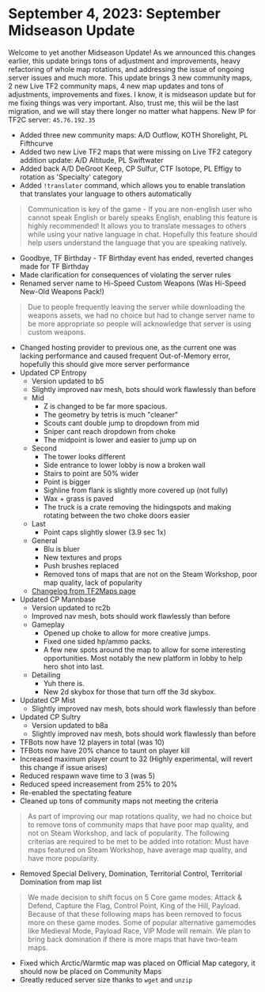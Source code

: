 # September 4, 2023: September Midseason Update
Welcome to yet another Midseason Update! As we announced this changes earlier, this update brings tons of adjustment and improvements, heavy refactoring of whole map rotations, and addressing the issue of ongoing server issues and much more. This update brings 3 new community maps, 2 new Live TF2 community maps, 4 new map updates and tons of adjustments, improvements and fixes. I know, it is midseason update but for me fixing things was very important. Also, trust me, this wiil be the last migration, and we will stay there longer no matter what happens. New IP for TF2C server: `45.76.192.35`

* Added three new community maps: A/D Outflow, KOTH Shorelight, PL Fifthcurve
* Added two new Live TF2 maps that were missing on Live TF2 category addition update: A/D Altitude, PL Swiftwater
* Added back A/D DeGroot Keep, CP Sulfur, CTF Isotope, PL Effigy to rotation as 'Specialty' category
* Added `!translator` command, which allows you to enable translation that translates your language to others automatically
> Communication is key of the game - If you are non-english user who cannot speak English or barely speaks English, enabling this feature is highly recommended! It allows you to translate messages to others while using your native language in chat. Hopefully this feature should help users understand the language that you are speaking natively.
* Goodbye, TF Birthday - TF Birthday event has ended, reverted changes made for TF Birthday
* Made clarification for consequences of violating the server rules
* Renamed server name to Hi-Speed Custom Weapons (Was Hi-Speed New-Old Weapons Pack!)
> Due to people frequently leaving the server while downloading the weapons assets, we had no choice but had to change server name to be more appropriate so people will acknowledge that server is using custom weapons.
* Changed hosting provider to previous one, as the current one was lacking performance and caused frequent Out-of-Memory error, hopefully this should give more server performance
* Updated CP Entropy
    * Version updated to b5
    * Slightly improved nav mesh, bots should work flawlessly than before
    * Mid
        * Z is changed to be far more spacious.
        * The geometry by tetris is much "cleaner"
        * Scouts cant double jump to dropdown from mid
        * Sniper cant reach dropdown from choke
        * The midpoint is lower and easier to jump up on
    * Second
        * The tower looks different
        * Side entrance to lower lobby is now a broken wall
        * Stairs to point are 50% wider
        * Point is bigger
        * Sighline from flank is slightly more covered up (not fully)
        * Wax + grass is paved
        * The truck is a crate removing the hidingspots and making rotating between the two choke doors easier
    * Last
        * Point caps slightly slower (3.9 sec 1x)
    * General
        * Blu is bluer
        * New textures and props
        * Push brushes replaced
        * Removed tons of maps that are not on the Steam Workshop, poor map quality, lack of popularity
    * [Changelog from TF2Maps page](https://tf2maps.net/downloads/entropy.15499/updates#resource-update-43876)
* Updated CP Mannbase
    * Version updated to rc2b
    * Improved nav mesh, bots should work flawlessly than before
    * Gameplay
        * Opened up choke to allow for more creative jumps.
        * Fixed one sided hp/ammo packs.
        * A few new spots around the map to allow for some interesting opportunities. Most notably the new platform in lobby to help hero shot into last.
    * Detailing
        * Yuh there is.
        * New 2d skybox for those that turn off the 3d skybox.
* Updated CP Mist
    * Slightly improved nav mesh, bots should work flawlessly than before
* Updated CP Sultry
    * Version updated to b8a
    * Slightly improved nav mesh, bots should work flawlessly than before
* TFBots now have 12 players in total (was 10)
* TFBots now have 20% chance to taunt on player kill
* Increased maximum player count to 32 (Highly experimental, will revert this change if issue arises)
* Reduced respawn wave time to 3 (was 5)
* Reduced speed increasement from 25% to 20%
* Re-enabled the spectating feature
* Cleaned up tons of community maps not meeting the criteria
> As part of improving our map rotations quality, we had no choice but to remove tons of community maps that have poor map quality, and not on Steam Workshop, and lack of popularity. The following criterias are required to be met to be added into rotation: Must have maps featured on Steam Workshop, have average map quality, and have more popularity.
* Removed Special Delivery, Domination, Territorial Control, Territorial Domination from map list
> We made decision to shift focus on 5 Core game modes: Attack & Defend, Capture the Flag, Control Point, King of the Hill, Payload. Because of that these following maps has been removed to focus more on these game modes. Some of popular alternative gamemodes like Medieval Mode, Payload Race, VIP Mode will remain. We plan to bring back domination if there is more maps that have two-team maps.
* Fixed which Arctic/Warmtic map was placed on Official Map category, it should now be placed on Community Maps
* Greatly reduced server size thanks to `wget` and `unzip`
